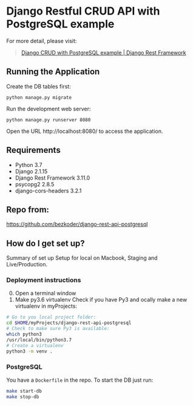 # Django Restful CRUD API with PostgreSQL example

For more detail, please visit:
> [Django CRUD with PostgreSQL example | Django Rest Framework](https://bezkoder.com/django-postgresql-crud-rest-framework/)

## Running the Application

Create the DB tables first:
```
python manage.py migrate
```
Run the development web server:
```
python manage.py runserver 8080
```
Open the URL http://localhost:8080/ to access the application.


## Requirements
- Python 3.7
- Django 2.1.15
- Django Rest Framework 3.11.0
- psycopg2 2.8.5
- django-cors-headers 3.2.1

## Repo from:
https://github.com/bezkoder/django-rest-api-postgresql


## How do I get set up?
Summary of set up Setup for local on Macbook, Staging and Live/Production.

### Deployment instructions

0. Open a terminal window
1. Make py3.6 virtualenv
Check if you have Py3 and ocally make a new virtualenv in myProjects:

```bash
# Go to you local project folder:
cd $HOME/myProjects/django-rest-api-postgresql
# Check to make sure Py3 is available:
which python3
/usr/local/bin/python3.7
# Create a virtualenv
python3 -m venv .
```

### PostgreSQL
You have a `Dockerfile` in the repo.
To start the DB just run:
```bash
make start-db
make stop-db
```
